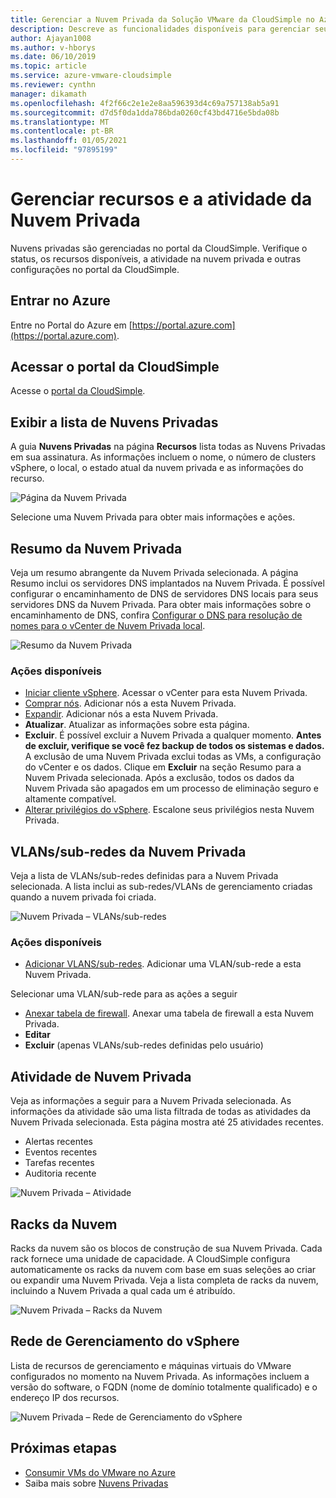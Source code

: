 ```yaml
---
title: Gerenciar a Nuvem Privada da Solução VMware da CloudSimple no Azure
description: Descreve as funcionalidades disponíveis para gerenciar seus recursos e sua atividade de Nuvem Privada da CloudSimple
author: Ajayan1008
ms.author: v-hborys
ms.date: 06/10/2019
ms.topic: article
ms.service: azure-vmware-cloudsimple
ms.reviewer: cynthn
manager: dikamath
ms.openlocfilehash: 4f2f66c2e1e2e8aa596393d4c69a757138ab5a91
ms.sourcegitcommit: d7d5f0da1dda786bda0260cf43bd4716e5bda08b
ms.translationtype: MT
ms.contentlocale: pt-BR
ms.lasthandoff: 01/05/2021
ms.locfileid: "97895199"
---
```

# <a name="manage-private-cloud-resources-and-activity"></a>Gerenciar recursos e a atividade da Nuvem Privada

Nuvens privadas são gerenciadas no portal da CloudSimple.  Verifique o status, os recursos disponíveis, a atividade na nuvem privada e outras configurações no portal da CloudSimple.

## <a name="sign-in-to-azure"></a>Entrar no Azure

Entre no Portal do Azure em [https://portal.azure.com](https://portal.azure.com).

## <a name="access-the-cloudsimple-portal"></a>Acessar o portal da CloudSimple

Acesse o [portal da CloudSimple](access-cloudsimple-portal.md).

## <a name="view-the-list-of-private-clouds"></a>Exibir a lista de Nuvens Privadas

A guia **Nuvens Privadas** na página **Recursos** lista todas as Nuvens Privadas em sua assinatura. As informações incluem o nome, o número de clusters vSphere, o local, o estado atual da nuvem privada e as informações do recurso.

![Página da Nuvem Privada](media/manage-private-cloud.png)

Selecione uma Nuvem Privada para obter mais informações e ações.

## <a name="private-cloud-summary"></a>Resumo da Nuvem Privada

Veja um resumo abrangente da Nuvem Privada selecionada.  A página Resumo inclui os servidores DNS implantados na Nuvem Privada.  É possível configurar o encaminhamento de DNS de servidores DNS locais para seus servidores DNS da Nuvem Privada.  Para obter mais informações sobre o encaminhamento de DNS, confira [Configurar o DNS para resolução de nomes para o vCenter de Nuvem Privada local](./on-premises-dns-setup.md).

![Resumo da Nuvem Privada](media/private-cloud-summary.png)

### <a name="available-actions"></a>Ações disponíveis

* [Iniciar cliente vSphere](./vcenter-access.md). Acessar o vCenter para esta Nuvem Privada.
* [Comprar nós](create-nodes.md). Adicionar nós a esta Nuvem Privada.
* [Expandir](expand-private-cloud.md). Adicionar nós a esta Nuvem Privada.
* **Atualizar**. Atualizar as informações sobre esta página.
* **Excluir**. É possível excluir a Nuvem Privada a qualquer momento. **Antes de excluir, verifique se você fez backup de todos os sistemas e dados.** A exclusão de uma Nuvem Privada exclui todas as VMs, a configuração do vCenter e os dados. Clique em **Excluir** na seção Resumo para a Nuvem Privada selecionada. Após a exclusão, todos os dados da Nuvem Privada são apagados em um processo de eliminação seguro e altamente compatível.
* [Alterar privilégios do vSphere](escalate-private-cloud-privileges.md).  Escalone seus privilégios nesta Nuvem Privada.

## <a name="private-cloud-vlanssubnets"></a>VLANs/sub-redes da Nuvem Privada

Veja a lista de VLANs/sub-redes definidas para a Nuvem Privada selecionada.  A lista inclui as sub-redes/VLANs de gerenciamento criadas quando a nuvem privada foi criada.

![Nuvem Privada – VLANs/sub-redes](media/private-cloud-vlans-subnets.png) 

### <a name="available-actions"></a>Ações disponíveis

* [Adicionar VLANS/sub-redes](./create-vlan-subnet.md). Adicionar uma VLAN/sub-rede a esta Nuvem Privada.

Selecionar uma VLAN/sub-rede para as ações a seguir
* [Anexar tabela de firewall](./firewall.md). Anexar uma tabela de firewall a esta Nuvem Privada.
* **Editar**
* **Excluir** (apenas VLANs/sub-redes definidas pelo usuário)

## <a name="private-cloud-activity"></a>Atividade de Nuvem Privada

Veja as informações a seguir para a Nuvem Privada selecionada.  As informações da atividade são uma lista filtrada de todas as atividades da Nuvem Privada selecionada.  Esta página mostra até 25 atividades recentes.

* Alertas recentes
* Eventos recentes
* Tarefas recentes
* Auditoria recente

![Nuvem Privada – Atividade](media/private-cloud-activity.png)

## <a name="cloud-racks"></a>Racks da Nuvem

Racks da nuvem são os blocos de construção de sua Nuvem Privada. Cada rack fornece uma unidade de capacidade. A CloudSimple configura automaticamente os racks da nuvem com base em suas seleções ao criar ou expandir uma Nuvem Privada.  Veja a lista completa de racks da nuvem, incluindo a Nuvem Privada a qual cada um é atribuído.

![Nuvem Privada – Racks da Nuvem](media/private-cloud-cloudracks.png)

## <a name="vsphere-management-network"></a>Rede de Gerenciamento do vSphere

Lista de recursos de gerenciamento e máquinas virtuais do VMware configurados no momento na Nuvem Privada. As informações incluem a versão do software, o FQDN (nome de domínio totalmente qualificado) e o endereço IP dos recursos.

![Nuvem Privada – Rede de Gerenciamento do vSphere](media/private-cloud-vsphere-management-network.png)

## <a name="next-steps"></a>Próximas etapas

* [Consumir VMs do VMware no Azure](quickstart-create-vmware-virtual-machine.md)
* Saiba mais sobre [Nuvens Privadas](cloudsimple-private-cloud.md)
